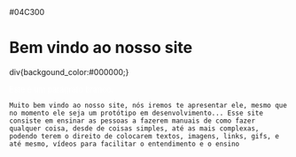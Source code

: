   <head>
    <backgound_color>#04C300</backgound_color>
  <h1>Bem vindo ao nosso site</h1>
  </head>
  div{backgound_color:#000000;}
  <text>
    <p style="color: #FFFFFF">Este é um parágrafo branco.</p>

    Muito bem vindo ao nosso site, nós iremos te apresentar ele, mesmo que no momento ele seja um protótipo em desenvolvimento... Esse site consiste em ensinar as pessoas a fazerem manuais de como fazer qualquer coisa, desde de coisas simples, até as mais complexas, podendo terem o direito de colocarem textos, imagens, links, gifs, e até mesmo, vídeos para facilitar o entendimento e o ensino 
  </text>
